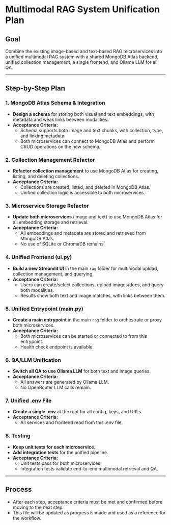 # Multimodal RAG System Unification Plan

## Goal
Combine the existing image-based and text-based RAG microservices into a unified multimodal RAG system with a shared MongoDB Atlas backend, unified collection management, a single frontend, and Ollama LLM for all QA.

---

## Step-by-Step Plan

### 1. MongoDB Atlas Schema & Integration
- **Design a schema** for storing both visual and text embeddings, with metadata and weak links between modalities.
- **Acceptance Criteria:**
  - Schema supports both image and text chunks, with collection, type, and linking metadata.
  - Both microservices can connect to MongoDB Atlas and perform CRUD operations on the new schema.

### 2. Collection Management Refactor
- **Refactor collection management** to use MongoDB Atlas for creating, listing, and deleting collections.
- **Acceptance Criteria:**
  - Collections are created, listed, and deleted in MongoDB Atlas.
  - Unified collection logic is accessible to both microservices.

### 3. Microservice Storage Refactor
- **Update both microservices** (image and text) to use MongoDB Atlas for all embedding storage and retrieval.
- **Acceptance Criteria:**
  - All embeddings and metadata are stored and retrieved from MongoDB Atlas.
  - No use of SQLite or ChromaDB remains.

### 4. Unified Frontend (ui.py)
- **Build a new Streamlit UI** in the main `rag` folder for multimodal upload, collection management, and querying.
- **Acceptance Criteria:**
  - Users can create/select collections, upload images/docs, and query both modalities.
  - Results show both text and image matches, with links between them.

### 5. Unified Entrypoint (main.py)
- **Create a main entrypoint** in the main `rag` folder to orchestrate or proxy both microservices.
- **Acceptance Criteria:**
  - Both microservices can be started or connected to from this entrypoint.
  - Health check endpoint is available.

### 6. QA/LLM Unification
- **Switch all QA to use Ollama LLM** for both text and image queries.
- **Acceptance Criteria:**
  - All answers are generated by Ollama LLM.
  - No OpenRouter LLM calls remain.

### 7. Unified .env File
- **Create a single .env** at the root for all config, keys, and URLs.
- **Acceptance Criteria:**
  - All services and frontend read from this .env file.

### 8. Testing
- **Keep unit tests for each microservice.**
- **Add integration tests** for the unified pipeline.
- **Acceptance Criteria:**
  - Unit tests pass for both microservices.
  - Integration tests validate end-to-end multimodal retrieval and QA.

---

## Process
- After each step, acceptance criteria must be met and confirmed before moving to the next step.
- This file will be updated as progress is made and used as a reference for the workflow.
